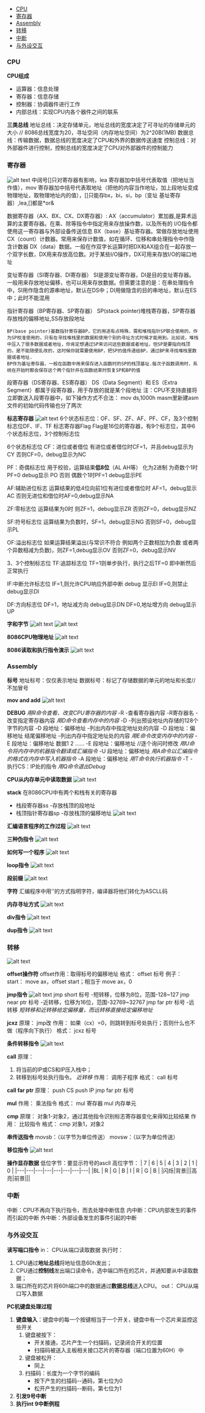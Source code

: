 
<!-- @import "[TOC]" {cmd="toc" depthFrom=1 depthTo=6 orderedList=false} -->

<!-- code_chunk_output -->

- [CPU](#cpu)
- [寄存器](#寄存器)
- [Assembly](#assembly)
- [转移](#转移)
- [中断](#中断)
- [与外设交互](#与外设交互)

<!-- /code_chunk_output -->


### CPU

**CPU组成**
- 运算器：信息处理
- 寄存器：信息存储
- 控制器：协调器件进行工作
- 内部总线：实现CPU内各个器件之间的联系

**三类总线**
地址总线：决定存储单元，地址总线的宽度决定了可寻址的存储单元的大小 // 8086总线宽度为20，寻址空间（内存地址空间）为2^20B(1MB)
数据总线：传输数据，数据总线的宽度决定了CPU和外界的数据传送速度
控制总线：对外部器件进行控制，控制总线的宽度决定了CPU对外部器件的控制能力

### 寄存器
![alt text](image/assimg-1.png)
中阔号[]只对寄存器有影响，lea 寄存器加中括号代表取值（把地址当作值），mov 寄存器加中括号代表取地址（把他的内容当作地址，加上段地址变成物理地址，取物理地址内的值），[]只能存bx，bi，si，bp（变址 基址寄存器）,lea,[]都是*or&
 
数据寄存器（AX、BX、CX、DX寄存器）:
    AX（accumulator）累加器,是算术运算的主要寄存器。在乘、除等指令中指定用来存放操作数，以及所有的 I/O指令都使用这一寄存器与外部设备传送信息
    BX（base）基址寄存器。常做存放地址使用
    CX（count）计数器。常用来保存计数值，如在循环、位移和串处理指令中作隐含计数器
    DX（data）数据。一般在作双字长运算时把DX和AX组合在一起存放一个双字长数，DX用来存放高位数。对于某些I/O操作，DX可用来存放I/O的端口地址
 
变址寄存器（SI寄存器、DI寄存器）
    SI是源变址寄存器，DI是目的变址寄存器。一般用来存放地址偏移，也可以用来存放数据。但需要注意的是：在串处理指令中，SI用作隐含的源串地址，默认在DS中；DI用做隐含的目的串地址，默认在ES中；此时不能混用
 
指针寄存器（BP寄存器、SP寄存器）
    SP(stack pointer)堆栈寄存器，SP寄存器存放栈的偏移地址,SS存放段地址
 
    BP(base pointer)基数指针寄存器BP，它的用途有点特殊，需和堆栈指针SP联合使用的，作为SP校准使用的，只有在寻找堆栈里的数据和使用个别的寻址方式时候才能用到。比如说，堆栈中压入了很多数据或者地址，你肯定想通过SP来访问这些数据或者地址，但SP是要指向栈顶的，是不能随便乱改的，这时候你就需要使用BP，把SP的值传递给BP，通过BP来寻找堆栈里数据或者地址.
    BP作为基址寄存器，一般在函数中用来保存进入函数时的SP的栈顶基址.每次子函数调用时，系统在开始时都会保存这个两个指针并在函数结束时恢复SP和BP的值
段寄存器（DS寄存器、ES寄存器）
    DS（Data Segment）和 ES（Extra Segment）都属于段寄存器，用于存放的就是某个段地址
    注：CPU不支持直接将立即数送入段寄存器中，如下操作方式不合法：
    mov ds,1000h masm里新建asm文件的初始代码传输也分了两次

**标志寄存器**
![alt text](image/assimg-19.png)
6个状态标志位：OF、SF、ZF、AF、PF、CF，及3个控制标志位DF、IF、TF
标志寄存器Flag
Flag是16位的寄存器，有9个标志位，其中6个状态标志位，3个控制标志位
 
6个状态标志位
CF：进位或者借位 有进位或者借位时CF=1，并且debug显示为CY
否则CF=0，debug显示为NC
 
PF：奇偶标志位 用于校验，运算结果**低8位**（AL AH等） 化为2进制 为奇数个1时PF=0 debug显示 PO
否则 偶数个1时PF=1 debug显示PE
 
AF:辅助进位标志 运算结果的低4位向前1位有进位或者借位时 AF=1，debug显示AC
否则无进位和借位时AF=0,debug显示NA
 
ZF:零标志位 运算结果为0时 则ZF=1，debug显示ZR
否则ZF=0，debug显示NZ
 
SF:符号标志位 运算结果为负数时，SF=1，debug显示NG
否则SF=0，debug显示PL
 
OF:溢出标志位 如果运算结果溢出(与常识不符合 例如两个正数相加为负数 或者两个异数相减为负数)，则ZF=1,debug显示OV
否则ZF=0，debug显示NV
 
3、3个控制标志位
TF:追踪标志位
TF=1则单步执行，执行之后TF=0 即中断然后正常执行
 
IF:中断允许标志位
IF=1,则允许CPU响应外部中断 debug 显示EI
IF=0,则禁止 debug显示DI
 
DF:方向标志位
DF=1，地址减方向 debug显示DN
DF=0,地址增方向 debug显示UP

**字和字节**
![alt text](image/assimg-2.png)
![alt text](image/assimg-3.png)

**8086CPU物理地址**
![alt text](image/assimg-5.png)

**8086读取和执行指令演示**
![alt text](image/assimg-6.png)


### Assembly

**标号**
地址标号：仅仅表示地址
数据标号：标记了存储数据的单元的地址和长度//不加冒号

**mov and add**
![alt text](image/assimg-4.png)

**DEBUG**
*用R命令查看、改变CPU寄存器的内容*
-R -查看寄存器内容
-R寄存器名 -改变指定寄存器内容
*用D命令查看内存中的内容*
-D  -列出预设地址内存储的128个字节的内容
-D 段地址：偏移地址 -列出内存中指定地址处的内容
-D 段地址：偏移地址 结尾偏移地址 -列出内存中指定地址处的内容
*用E命令改变内存中的内容*
-E 段地址：偏移地址 数据1 2 ……
-E 段地址：偏移地址  //逐个询问时修改
*用U命令将内存中的机器指令翻译成汇编指令*
-U 段地址：偏移地址
*用A命令以汇编指令的格式在内存中写入机器指令*
-A 段地址：偏移地址
*用T命令执行机器指令*
-T - 执行CS：IP处的指令
*用Q命令退出Debug*


**CPU从内存单元中读取数据**
![alt text](image/assimg-8.png)

**stack**
在8086CPU中有两个和栈有关的寄存器
- 栈段寄存器ss -存放栈顶的段地址
- 栈顶指针寄存器sp -存放栈顶的偏移地址
![alt text](image/assimg-9.png)

**汇编语言程序的工作过程**
![alt text](image/assimg-10.png)

**三种伪指令**
![alt text](image/assimg-11.png)

**如何写一个程序**
![alt text](image/assimg-12.png)

**loop指令**
![alt text](image/assimg-13.png)

**段前缀**
![alt text](image/assimg-14.png)

**字符**
汇编程序中用''的方式指明字符，编译器将他们转化为ASCLL码

**内存寻址方式**
![alt text](image/assimg-15.png)

**div指令**
![alt text](image/assimg-16.png)

**dup指令**
![alt text](image/assimg-17.png)


### 转移
![alt text](image/assimg-18.png)

**offset操作符**
offset作用：取得标号的偏移地址
格式：
    offset 标号
例子：
    start： move ax，offset start；相当于 move ax，0

**jmp指令**
![alt text](image/assimg-7.png)
jmp short 标号 -短转移，位移为8位，范围-128~127
jmp near ptr 标号 -近转移，位移为16位，范围-32769~32767
jmp far ptr 标号 -远转移
*短转移和近转移给定偏移量，而远转移直接给定偏移地址*

**jcxz**
原理：
jmp改
作用：
如果（cx）=0，则跳转到标号处执行；否则什么也不做（程序向下执行）
格式：
jcxz 标号

**条件转移指令**
![alt text](image.png)

**call**
原理：
1. 将当前的IP或CS和IP压入栈中；
2. 转移到标号处执行指令。
*近转移*
作用：
调用子程序
格式：
call 标号

**call far ptr**
原理：
push CS
push IP
jmp far ptr 标号
    
**mul**
作用：
乘法指令
格式：
mul 寄存器
mul 内存单元

**cmp**
原理：
对象1-对象2，通过其他指令识别标志寄存器变化来得知比较结果
作用：
比较指令
格式：
cmp 对象1，对象2

**串传送指令**
movsb：（以字节为单位传送）
movsw：（以字为单位传送）

**移位指令**
![alt text](image/assimg-21.png)

**操作显存数据**
低位字节：要显示符号的ascll
高位字节：
| 7 | 6 | 5 | 4 | 3 | 2 | 1 | 0 |
|---|---|---|---|---|---|---|---|
|BL | R | G | B | I | R | G | B |
|闪烁|背景|||高亮|前景|||

### 中断
中断：CPU不再向下执行指令，而去处理中断信息
内中断：CPU内部发生的事件而引起的中断
外中断：外部设备发生的事件引起的中断


### 与外设交互

**读写端口指令**
in： CPU从端口读取数据
执行时：
1. CPU通过**地址总线**将地址信息60h发出；
2. CPU通过**控制线**发出端口读命令，选中端口所在的芯片，并通知要从中读取数据；
3. 端口所在的芯片将60h端口中的数据通过**数据总线**送入CPU。
out： CPU从端口写入数据

**PC机键盘处理过程**
1. **键盘输入**：键盘中的每一个按键相当于一个开关，键盘中有一个芯片来监控这些开关
    1. 键盘被按下：
        - 开关接通，芯片产生一个扫描码，记录闭合开关的位置
        - 扫描码被送入主板相关接口芯片的寄存器（端口位置为60H）中
    2. 键盘被松开：
        - 同上
    3. 扫描码：长度为一个字节的编码
        - 按下产生的扫描码--通码，第七位为0
        - 松开产生的扫描码--断码，第七位为1
2. **引发9号中断**
3. **执行int 9中断例程**
